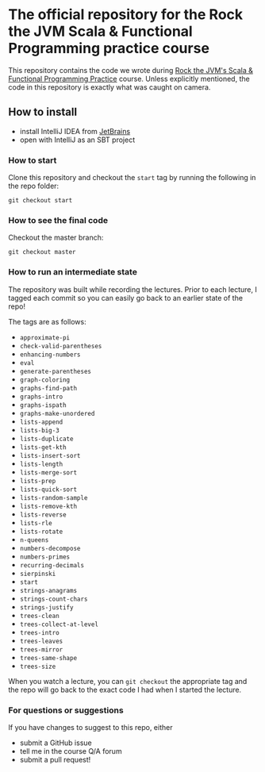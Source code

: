 # The official repository for the Rock the JVM Scala & Functional Programming practice course

This repository contains the code we wrote during  [Rock the JVM's Scala & Functional Programming Practice](https://rockthejvm.com/course/scala-functional-programming-practice) course. Unless explicitly mentioned, the code in this repository is exactly what was caught on camera.

## How to install

- install IntelliJ IDEA from [JetBrains](https://jetbrains.com)
- open with IntelliJ as an SBT project

### How to start

Clone this repository and checkout the `start` tag by running the following in the repo folder:

```
git checkout start
```

### How to see the final code

Checkout the master branch:
```
git checkout master
```

### How to run an intermediate state

The repository was built while recording the lectures. Prior to each lecture, I tagged each commit so you can easily go back to an earlier state of the repo!

The tags are as follows:

* `approximate-pi`
* `check-valid-parentheses`
* `enhancing-numbers`
* `eval`
* `generate-parentheses`
* `graph-coloring`
* `graphs-find-path`
* `graphs-intro`
* `graphs-ispath`
* `graphs-make-unordered`
* `lists-append`
* `lists-big-3`
* `lists-duplicate`
* `lists-get-kth`
* `lists-insert-sort`
* `lists-length`
* `lists-merge-sort`
* `lists-prep`
* `lists-quick-sort`
* `lists-random-sample`
* `lists-remove-kth`
* `lists-reverse`
* `lists-rle`
* `lists-rotate`
* `n-queens`
* `numbers-decompose`
* `numbers-primes`
* `recurring-decimals`
* `sierpinski`
* `start`
* `strings-anagrams`
* `strings-count-chars`
* `strings-justify`
* `trees-clean`
* `trees-collect-at-level`
* `trees-intro`
* `trees-leaves`
* `trees-mirror`
* `trees-same-shape`
* `trees-size`

When you watch a lecture, you can `git checkout` the appropriate tag and the repo will go back to the exact code I had when I started the lecture.

### For questions or suggestions

If you have changes to suggest to this repo, either
- submit a GitHub issue
- tell me in the course Q/A forum
- submit a pull request!
